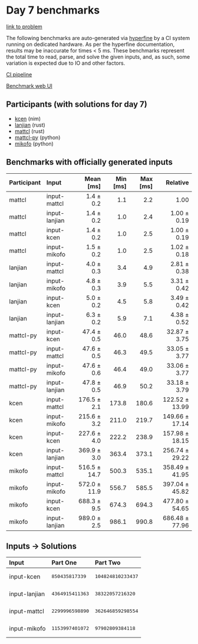 # Day 7 benchmarks

[link to problem](https://adventofcode.com/2024/day/7)

The following benchmarks are auto-generated via
[hyperfine](https://github.com/sharkdp/hyperfine) by a CI system running on
dedicated hardware. As per the hyperfine documentation, results may be
inaccurate for times < 5 ms. These benchmarks represent the total time to read,
parse, and solve the given inputs, and, as such, some variation is expected due
to IO and other factors.

[CI pipeline](http://ci.papercode.net:8080/teams/main/pipelines/aoc2024)

[Benchmark web UI](https://aoc.ancalagon.black)


## Participants (with solutions for day 7)

- [kcen](https://github.com/kcen/aoc2024) (nim)
- [lanjian](https://github.com/lanjian/aoc-2024) (rust)
- [mattcl](https://github.com/mattcl/aoc2024) (rust)
- [mattcl-py](https://github.com/mattcl/aoc2024-py) (python)
- [mikofo](https://github.com/mikofo/aoc2024) (python)


## Benchmarks with officially generated inputs

| Participant | Input | Mean [ms] | Min [ms] | Max [ms] | Relative |
|:---|:---|---:|---:|---:|---:|
| mattcl | input-mattcl | 1.4 ± 0.2 | 1.1 | 2.2 | 1.00 |
| mattcl | input-lanjian | 1.4 ± 0.2 | 1.0 | 2.4 | 1.00 ± 0.19 |
| mattcl | input-kcen | 1.4 ± 0.2 | 1.0 | 2.5 | 1.00 ± 0.19 |
| mattcl | input-mikofo | 1.5 ± 0.2 | 1.0 | 2.5 | 1.02 ± 0.18 |
| lanjian | input-mattcl | 4.0 ± 0.3 | 3.4 | 4.9 | 2.81 ± 0.38 |
| lanjian | input-mikofo | 4.8 ± 0.3 | 3.9 | 5.5 | 3.31 ± 0.42 |
| lanjian | input-kcen | 5.0 ± 0.2 | 4.5 | 5.8 | 3.49 ± 0.42 |
| lanjian | input-lanjian | 6.3 ± 0.2 | 5.9 | 7.1 | 4.38 ± 0.52 |
| mattcl-py | input-kcen | 47.4 ± 0.5 | 46.0 | 48.6 | 32.87 ± 3.75 |
| mattcl-py | input-mattcl | 47.6 ± 0.5 | 46.3 | 49.5 | 33.05 ± 3.77 |
| mattcl-py | input-mikofo | 47.6 ± 0.6 | 46.4 | 49.0 | 33.06 ± 3.77 |
| mattcl-py | input-lanjian | 47.8 ± 0.5 | 46.9 | 50.2 | 33.18 ± 3.79 |
| kcen | input-mattcl | 176.5 ± 2.1 | 173.8 | 180.6 | 122.52 ± 13.99 |
| kcen | input-mikofo | 215.6 ± 3.2 | 211.0 | 219.7 | 149.66 ± 17.14 |
| kcen | input-kcen | 227.6 ± 4.0 | 222.2 | 238.9 | 157.98 ± 18.15 |
| kcen | input-lanjian | 369.9 ± 3.0 | 363.4 | 373.1 | 256.74 ± 29.22 |
| mikofo | input-mattcl | 516.5 ± 14.7 | 500.3 | 535.1 | 358.49 ± 41.95 |
| mikofo | input-mikofo | 572.0 ± 11.9 | 556.7 | 585.5 | 397.04 ± 45.82 |
| mikofo | input-kcen | 688.3 ± 9.5 | 674.3 | 694.3 | 477.80 ± 54.65 |
| mikofo | input-lanjian | 989.0 ± 2.5 | 986.1 | 990.8 | 686.48 ± 77.96 |


## Inputs -> Solutions

| Input | Part One | Part Two |
|:---|:---|:---|
|input-kcen|<pre>850435817339</pre>|<pre>104824810233437</pre>|
|input-lanjian|<pre>4364915411363</pre>|<pre>38322057216320</pre>|
|input-mattcl|<pre>2299996598890</pre>|<pre>362646859298554</pre>|
|input-mikofo|<pre>1153997401072</pre>|<pre>97902809384118</pre>|